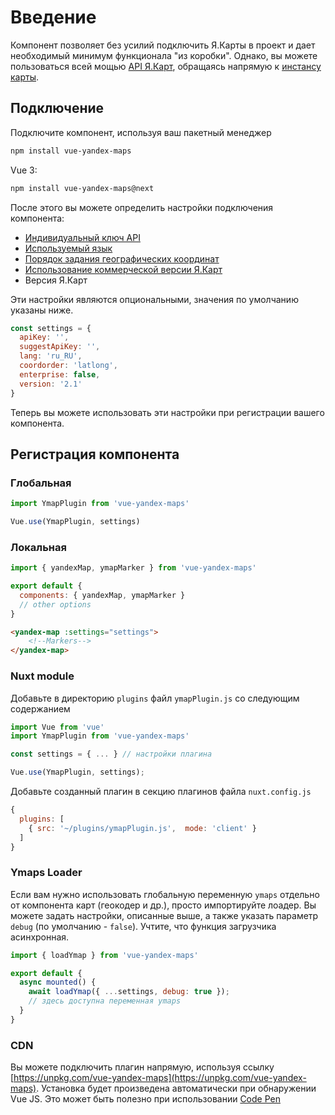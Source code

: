 # Введение

Компонент позволяет без усилий подключить Я.Карты в проект и дает необходимый минимум функционала "из коробки". Однако, вы можете пользоваться всей мощью [API Я.Карт](https://tech.yandex.ru/maps/doc/jsapi/2.1/quick-start/index-docpage/), обращаясь напрямую к [инстансу карты](/guide/Map.html).  

## Подключение

Подключите компонент, используя ваш пакетный менеджер

```Bash
npm install vue-yandex-maps
```

Vue 3:
```Bash
npm install vue-yandex-maps@next
```

После этого вы можете определить настройки подключения компонента:
* [Индивидуальный ключ API](https://tech.yandex.ru/maps/doc/jsapi/2.1/dg/concepts/load-docpage/)
* [Используемый язык](https://tech.yandex.ru/maps/doc/jsapi/2.1/dg/concepts/localization-docpage/)
* [Порядок задания географических координат](https://tech.yandex.ru/maps/jsapi/doc/2.1/dg/concepts/load-docpage/#load__coordorder)
* [Использование коммерческой версии Я.Карт](https://yandex.ru/dev/maps/commercial/doc/concepts/about-enterprise.html)
* Версия Я.Карт

Эти настройки являются опциональными, значения по умолчанию указаны ниже.

```JavaScript
const settings = {
  apiKey: '',
  suggestApiKey: '',
  lang: 'ru_RU',
  coordorder: 'latlong',
  enterprise: false,
  version: '2.1'
}
```

Теперь вы можете использовать эти настройки при регистрации вашего компонента.

## Регистрация компонента

### Глобальная

```JavaScript
import YmapPlugin from 'vue-yandex-maps'

Vue.use(YmapPlugin, settings)
```

### Локальная

```JavaScript
import { yandexMap, ymapMarker } from 'vue-yandex-maps'

export default {
  components: { yandexMap, ymapMarker }
  // other options
}

```
```HTML
<yandex-map :settings="settings">
    <!--Markers-->
</yandex-map>
```

### Nuxt module

Добавьте в директорию `plugins` файл `ymapPlugin.js` со следующим содержанием

```JavaScript
import Vue from 'vue'
import YmapPlugin from 'vue-yandex-maps'

const settings = { ... } // настройки плагина

Vue.use(YmapPlugin, settings);
```

Добавьте созданный плагин в секцию плагинов файла `nuxt.config.js`

```JavaScript
{
  plugins: [
    { src: '~/plugins/ymapPlugin.js',  mode: 'client' }
  ]
}
```

### Ymaps Loader

Если вам нужно использовать глобальную переменную `ymaps` отдельно от компонента карт (геокодер и др.), просто импортируйте лоадер. Вы можете задать настройки, описанные выше, а также указать параметр `debug` (по умолчанию - `false`). Учтите, что функция загрузчика асинхронная. 

```JavaScript
import { loadYmap } from 'vue-yandex-maps'

export default {
  async mounted() {
    await loadYmap({ ...settings, debug: true });
    // здесь доступна переменная ymaps
  }
}
```

### CDN

Вы можете подключить плагин напрямую, используя ссылку [https://unpkg.com/vue-yandex-maps](https://unpkg.com/vue-yandex-maps). Установка будет произведена автоматически при обнаружении Vue JS. Это может быть полезно при использовании [Code Pen](https://codepen.io/PNKBizz/pen/WMRwyM)
